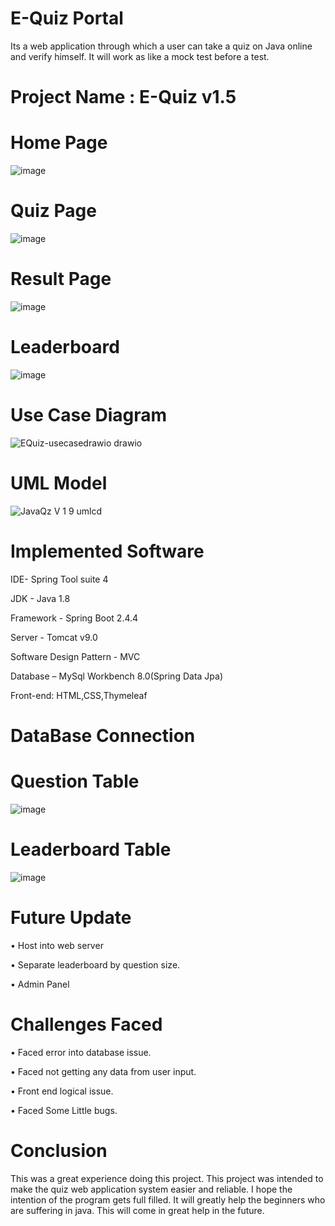 # E-Quiz Portal


Its a web application through which a  user can take a quiz on Java online and verify himself. It will work as like a mock test before a test.

# Project Name :  E-Quiz v1.5

# Home Page 

![image](https://user-images.githubusercontent.com/60839928/145071555-9330bbdc-8f9f-44a7-a79c-7520ecd413a5.png)


# Quiz Page 

![image](https://user-images.githubusercontent.com/60839928/145071913-4f292846-1034-485b-a367-9ee5f45873ed.png)


# Result Page

![image](https://user-images.githubusercontent.com/60839928/145072004-7c8a117a-85f3-4164-aeaf-d9d30cf53755.png)

# Leaderboard

![image](https://user-images.githubusercontent.com/60839928/145072236-ba5def98-1872-4069-a7dc-a656448be8e9.png)

# Use Case Diagram 

![EQuiz-usecasedrawio drawio](https://user-images.githubusercontent.com/60839928/146154885-667f7e74-853c-4cc9-a195-9328b1b9d2ea.png)


# UML Model 

![JavaQz V 1 9 umlcd](https://user-images.githubusercontent.com/60839928/146155763-8cdec38a-4a07-4140-bc14-61900ddfb986.png)


# Implemented Software 
IDE- Spring Tool suite 4 

JDK - Java 1.8

Framework - Spring Boot 2.4.4 

Server - Tomcat v9.0

Software Design Pattern - MVC 

Database – MySql Workbench 8.0(Spring Data Jpa)

Front-end: HTML,CSS,Thymeleaf

# DataBase Connection 
# Question Table 

![image](https://user-images.githubusercontent.com/60839928/126137517-2fc11d78-59fd-4ca8-9417-c47e991f52df.png)

# Leaderboard Table

![image](https://user-images.githubusercontent.com/60839928/126137985-8ade869d-51f1-47af-bfe1-b98fd082ff7b.png)

# Future Update 
• 	Host into web server

•	  Separate leaderboard by question size.

•	  Admin Panel

# Challenges Faced 

•	  Faced error into database issue.

•	  Faced not getting any data from user input.

•	  Front end logical issue.

•	  Faced Some Little bugs.

# Conclusion 
This was a great experience doing this project. This project was intended to make the quiz web application system easier and reliable. I hope the intention of the program gets full filled. It will greatly help the beginners who are suffering in java. This will come in great help in the future.
